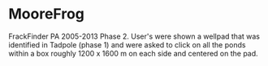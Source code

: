 MooreFrog
=========

FrackFinder PA 2005-2013 Phase 2.  User's were shown a wellpad that was identified
in Tadpole (phase 1) and were asked to click on all the ponds within a box roughly
1200 x 1600 m on each side and centered on the pad.